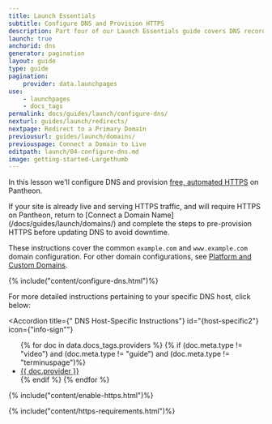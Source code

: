 ```yaml
---
title: Launch Essentials
subtitle: Configure DNS and Provision HTTPS
description: Part four of our Launch Essentials guide covers DNS records and HTTPS provisioning.
launch: true
anchorid: dns
generator: pagination
layout: guide
type: guide
pagination:
    provider: data.launchpages
use:
    - launchpages
    - docs_tags
permalink: docs/guides/launch/configure-dns/
nexturl: guides/launch/redirects/
nextpage: Redirect to a Primary Domain
previousurl: guides/launch/domains/
previouspage: Connect a Domain to Live
editpath: launch/04-configure-dns.md
image: getting-started-Largethumb
---
```

In this lesson we'll configure DNS and provision [free, automated HTTPS](/docs/https/) on Pantheon.

<Alert title="Note" type="info">
If your site is already live and serving HTTPS traffic, and will require HTTPS on Pantheon, return to [Connect a Domain Name](/docs/guides/launch/domains/) and complete the steps to pre-provision HTTPS before updating DNS to avoid downtime.
</Alert>

These instructions cover the common `example.com` and `www.example.com` domain configuration. For other domain configurations, see [Platform and Custom Domains](/docs/domains/#custom-domains).

{% include("content/configure-dns.html")%}

For more detailed instructions pertaining to your specific DNS host, click below:

<Accordion title={" DNS Host-Specific Instructions"} id="{host-specific2"} icon={"info-sign""}
    <ul class="top-docs top-docs-2col docs-2col-panel">
      {% for doc in data.docs_tags.providers %}
        {% if (doc.meta.type != "video") and (doc.meta.type != "guide") and (doc.meta.type != "terminuspage")%}
          <li><a href="{{ doc.url }}">{{ doc.provider }}</a></li>
        {% endif %}
      {% endfor %}
    </ul>
</Accordion>

{% include("content/enable-https.html")%}

{% include("content/https-requirements.html")%}

